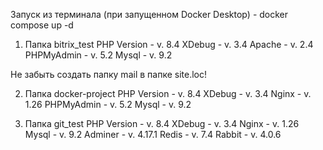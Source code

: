 Запуск из терминала (при запущенном Docker Desktop) - docker compose up -d

1. Папка bitrix_test
PHP Version - v. 8.4
XDebug - v. 3.4
Apache - v. 2.4
PHPMyAdmin - v. 5.2
Mysql - v. 9.2

Не забыть создать папку mail в папке site.loc!

2. Папка docker-project
PHP Version - v. 8.4
XDebug - v. 3.4
Nginx - v. 1.26
PHPMyAdmin - v. 5.2
Mysql - v. 9.2

3. Папка git_test
PHP Version - v. 8.4
XDebug - v. 3.4
Nginx - v. 1.26
Mysql - v. 9.2
Adminer - v. 4.17.1
Redis - v. 7.4
Rabbit - v. 4.0.6